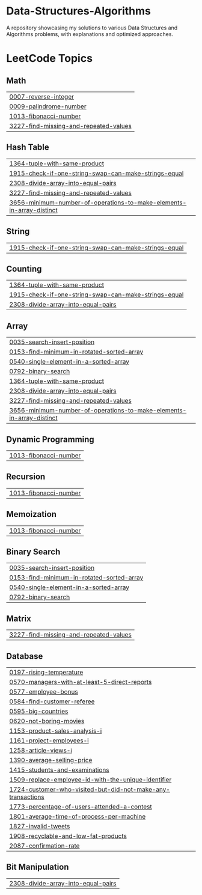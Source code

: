 # Data-Structures-Algorithms
A repository showcasing my solutions to various Data Structures and Algorithms problems, with explanations and optimized approaches.

<!---LeetCode Topics Start-->
# LeetCode Topics
## Math
|  |
| ------- |
| [0007-reverse-integer](https://github.com/AbhishekOjha-01/Data-Structures-Algorithms/tree/master/0007-reverse-integer) |
| [0009-palindrome-number](https://github.com/AbhishekOjha-01/Data-Structures-Algorithms/tree/master/0009-palindrome-number) |
| [1013-fibonacci-number](https://github.com/AbhishekOjha-01/Data-Structures-Algorithms/tree/master/1013-fibonacci-number) |
| [3227-find-missing-and-repeated-values](https://github.com/AbhishekOjha-01/Data-Structures-Algorithms/tree/master/3227-find-missing-and-repeated-values) |
## Hash Table
|  |
| ------- |
| [1364-tuple-with-same-product](https://github.com/AbhishekOjha-01/Data-Structures-Algorithms/tree/master/1364-tuple-with-same-product) |
| [1915-check-if-one-string-swap-can-make-strings-equal](https://github.com/AbhishekOjha-01/Data-Structures-Algorithms/tree/master/1915-check-if-one-string-swap-can-make-strings-equal) |
| [2308-divide-array-into-equal-pairs](https://github.com/AbhishekOjha-01/Data-Structures-Algorithms/tree/master/2308-divide-array-into-equal-pairs) |
| [3227-find-missing-and-repeated-values](https://github.com/AbhishekOjha-01/Data-Structures-Algorithms/tree/master/3227-find-missing-and-repeated-values) |
| [3656-minimum-number-of-operations-to-make-elements-in-array-distinct](https://github.com/AbhishekOjha-01/Data-Structures-Algorithms/tree/master/3656-minimum-number-of-operations-to-make-elements-in-array-distinct) |
## String
|  |
| ------- |
| [1915-check-if-one-string-swap-can-make-strings-equal](https://github.com/AbhishekOjha-01/Data-Structures-Algorithms/tree/master/1915-check-if-one-string-swap-can-make-strings-equal) |
## Counting
|  |
| ------- |
| [1364-tuple-with-same-product](https://github.com/AbhishekOjha-01/Data-Structures-Algorithms/tree/master/1364-tuple-with-same-product) |
| [1915-check-if-one-string-swap-can-make-strings-equal](https://github.com/AbhishekOjha-01/Data-Structures-Algorithms/tree/master/1915-check-if-one-string-swap-can-make-strings-equal) |
| [2308-divide-array-into-equal-pairs](https://github.com/AbhishekOjha-01/Data-Structures-Algorithms/tree/master/2308-divide-array-into-equal-pairs) |
## Array
|  |
| ------- |
| [0035-search-insert-position](https://github.com/AbhishekOjha-01/Data-Structures-Algorithms/tree/master/0035-search-insert-position) |
| [0153-find-minimum-in-rotated-sorted-array](https://github.com/AbhishekOjha-01/Data-Structures-Algorithms/tree/master/0153-find-minimum-in-rotated-sorted-array) |
| [0540-single-element-in-a-sorted-array](https://github.com/AbhishekOjha-01/Data-Structures-Algorithms/tree/master/0540-single-element-in-a-sorted-array) |
| [0792-binary-search](https://github.com/AbhishekOjha-01/Data-Structures-Algorithms/tree/master/0792-binary-search) |
| [1364-tuple-with-same-product](https://github.com/AbhishekOjha-01/Data-Structures-Algorithms/tree/master/1364-tuple-with-same-product) |
| [2308-divide-array-into-equal-pairs](https://github.com/AbhishekOjha-01/Data-Structures-Algorithms/tree/master/2308-divide-array-into-equal-pairs) |
| [3227-find-missing-and-repeated-values](https://github.com/AbhishekOjha-01/Data-Structures-Algorithms/tree/master/3227-find-missing-and-repeated-values) |
| [3656-minimum-number-of-operations-to-make-elements-in-array-distinct](https://github.com/AbhishekOjha-01/Data-Structures-Algorithms/tree/master/3656-minimum-number-of-operations-to-make-elements-in-array-distinct) |
## Dynamic Programming
|  |
| ------- |
| [1013-fibonacci-number](https://github.com/AbhishekOjha-01/Data-Structures-Algorithms/tree/master/1013-fibonacci-number) |
## Recursion
|  |
| ------- |
| [1013-fibonacci-number](https://github.com/AbhishekOjha-01/Data-Structures-Algorithms/tree/master/1013-fibonacci-number) |
## Memoization
|  |
| ------- |
| [1013-fibonacci-number](https://github.com/AbhishekOjha-01/Data-Structures-Algorithms/tree/master/1013-fibonacci-number) |
## Binary Search
|  |
| ------- |
| [0035-search-insert-position](https://github.com/AbhishekOjha-01/Data-Structures-Algorithms/tree/master/0035-search-insert-position) |
| [0153-find-minimum-in-rotated-sorted-array](https://github.com/AbhishekOjha-01/Data-Structures-Algorithms/tree/master/0153-find-minimum-in-rotated-sorted-array) |
| [0540-single-element-in-a-sorted-array](https://github.com/AbhishekOjha-01/Data-Structures-Algorithms/tree/master/0540-single-element-in-a-sorted-array) |
| [0792-binary-search](https://github.com/AbhishekOjha-01/Data-Structures-Algorithms/tree/master/0792-binary-search) |
## Matrix
|  |
| ------- |
| [3227-find-missing-and-repeated-values](https://github.com/AbhishekOjha-01/Data-Structures-Algorithms/tree/master/3227-find-missing-and-repeated-values) |
## Database
|  |
| ------- |
| [0197-rising-temperature](https://github.com/AbhishekOjha-01/Data-Structures-Algorithms/tree/master/0197-rising-temperature) |
| [0570-managers-with-at-least-5-direct-reports](https://github.com/AbhishekOjha-01/Data-Structures-Algorithms/tree/master/0570-managers-with-at-least-5-direct-reports) |
| [0577-employee-bonus](https://github.com/AbhishekOjha-01/Data-Structures-Algorithms/tree/master/0577-employee-bonus) |
| [0584-find-customer-referee](https://github.com/AbhishekOjha-01/Data-Structures-Algorithms/tree/master/0584-find-customer-referee) |
| [0595-big-countries](https://github.com/AbhishekOjha-01/Data-Structures-Algorithms/tree/master/0595-big-countries) |
| [0620-not-boring-movies](https://github.com/AbhishekOjha-01/Data-Structures-Algorithms/tree/master/0620-not-boring-movies) |
| [1153-product-sales-analysis-i](https://github.com/AbhishekOjha-01/Data-Structures-Algorithms/tree/master/1153-product-sales-analysis-i) |
| [1161-project-employees-i](https://github.com/AbhishekOjha-01/Data-Structures-Algorithms/tree/master/1161-project-employees-i) |
| [1258-article-views-i](https://github.com/AbhishekOjha-01/Data-Structures-Algorithms/tree/master/1258-article-views-i) |
| [1390-average-selling-price](https://github.com/AbhishekOjha-01/Data-Structures-Algorithms/tree/master/1390-average-selling-price) |
| [1415-students-and-examinations](https://github.com/AbhishekOjha-01/Data-Structures-Algorithms/tree/master/1415-students-and-examinations) |
| [1509-replace-employee-id-with-the-unique-identifier](https://github.com/AbhishekOjha-01/Data-Structures-Algorithms/tree/master/1509-replace-employee-id-with-the-unique-identifier) |
| [1724-customer-who-visited-but-did-not-make-any-transactions](https://github.com/AbhishekOjha-01/Data-Structures-Algorithms/tree/master/1724-customer-who-visited-but-did-not-make-any-transactions) |
| [1773-percentage-of-users-attended-a-contest](https://github.com/AbhishekOjha-01/Data-Structures-Algorithms/tree/master/1773-percentage-of-users-attended-a-contest) |
| [1801-average-time-of-process-per-machine](https://github.com/AbhishekOjha-01/Data-Structures-Algorithms/tree/master/1801-average-time-of-process-per-machine) |
| [1827-invalid-tweets](https://github.com/AbhishekOjha-01/Data-Structures-Algorithms/tree/master/1827-invalid-tweets) |
| [1908-recyclable-and-low-fat-products](https://github.com/AbhishekOjha-01/Data-Structures-Algorithms/tree/master/1908-recyclable-and-low-fat-products) |
| [2087-confirmation-rate](https://github.com/AbhishekOjha-01/Data-Structures-Algorithms/tree/master/2087-confirmation-rate) |
## Bit Manipulation
|  |
| ------- |
| [2308-divide-array-into-equal-pairs](https://github.com/AbhishekOjha-01/Data-Structures-Algorithms/tree/master/2308-divide-array-into-equal-pairs) |
<!---LeetCode Topics End-->